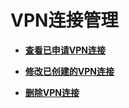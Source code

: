 # VPN连接管理<a name="zh-cn_topic_0053755649"></a>

-   **[查看已申请VPN连接](查看已申请VPN连接.md)**  

-   **[修改已创建的VPN连接](修改已创建的VPN连接.md)**  

-   **[删除VPN连接](删除VPN连接.md)**  


